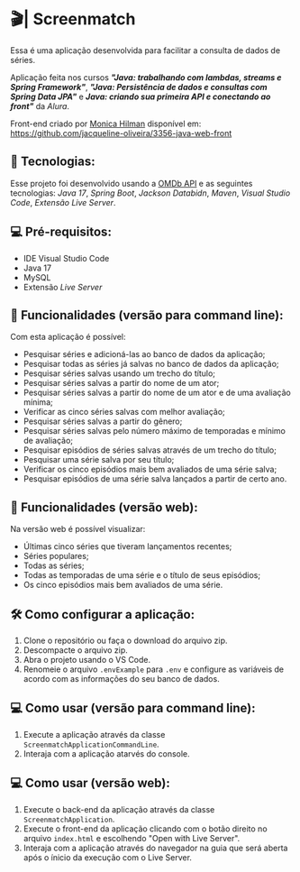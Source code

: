 # 🎬| Screenmatch

Essa é uma aplicação desenvolvida para facilitar a consulta de dados de séries.

Aplicação feita nos cursos **_"Java: trabalhando com lambdas, streams e Spring Framework"_**, **_"Java: Persistência de dados e consultas com Spring Data JPA"_** e **_Java: criando sua primeira API e conectando ao front"_** da _Alura_.

Front-end criado por [Monica Hilman](https://cursos.alura.com.br/user/monicahillman) disponível em: https://github.com/jacqueline-oliveira/3356-java-web-front

## 🚀 Tecnologias:

Esse projeto foi desenvolvido usando a [OMDb API](https://www.omdbapi.com) e as seguintes tecnologias: _Java 17_, _Spring Boot_, _Jackson Databidn_, _Maven_, _Visual Studio Code_, _Extensão Live Server_.

## 💻 Pré-requisitos:

- IDE Visual Studio Code
- Java 17
- MySQL
- Extensão _Live Server_

## 📃 Funcionalidades (versão para command line):

Com esta aplicação é possível:

- Pesquisar séries e adicioná-las ao banco de dados da aplicação;
- Pesquisar todas as séries já salvas no banco de dados da aplicação;
- Pesquisar séries salvas usando um trecho do título;
- Pesquisar séries salvas a partir do nome de um ator;
- Pesquisar séries salvas a partir do nome de um ator e de uma avaliação mínima;
- Verificar as cinco séries salvas com melhor avaliação;
- Pesquisar séries salvas a partir do gênero;
- Pesquisar séries salvas pelo número máximo de temporadas e mínimo de avaliação;
- Pesquisar episódios de séries salvas através de um trecho do título;
- Pesquisar uma série salva por seu título;
- Verificar os cinco episódios mais bem avaliados de uma série salva;
- Pesquisar episódios de uma série salva lançados a partir de certo ano.

## 📃 Funcionalidades (versão web):

Na versão web é possível visualizar:

- Últimas cinco séries que tiveram lançamentos recentes;
- Séries populares;
- Todas as séries;
- Todas as temporadas de uma série e o título de seus episódios;
- Os cinco episódios mais bem avaliados de uma série.

## 🛠️ Como configurar a aplicação:

1. Clone o repositório ou faça o download do arquivo zip.
2. Descompacte o arquivo zip.
3. Abra o projeto usando o VS Code.
4. Renomeie o arquivo `.envExample` para `.env` e configure as variáveis de acordo com as informações do seu banco de dados.

## 💻 Como usar (versão para command line):

1. Execute a aplicação através da classe `ScreenmatchApplicationCommandLine`.
2. Interaja com a aplicação atarvés do console.

## 💻 Como usar (versão web):

1. Execute o back-end da aplicação através da classe `ScreenmatchApplication`.
2. Execute o front-end da aplicação clicando com o botão direito no arquivo `index.html` e escolhendo "Open with Live Server".
3. Interaja com a aplicação através do navegador na guia que será aberta após o ínicio da execução com o Live Server.
